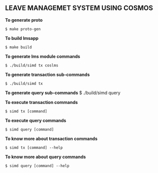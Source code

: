 ## LEAVE MANAGEMET SYSTEM USING COSMOS ##


**To generate proto**

    $ make proto-gen


**To build lmsapp**

    $ make build

**To generate lms module commands**

    $ ./build/simd tx coslms

**To  generate transaction sub-commands**
   
    $ ./build/simd tx

**To generate query sub-commands**
    $ ./build/simd query

**To execute transaction commands**
    
    $ simd tx [command]

**To execute query commands**
   
    $ simd query [command]

**To know more about transaction commands**
   
    $ simd tx [command] --help

**To know more about query commands**
   
    $ simd query [command] --help